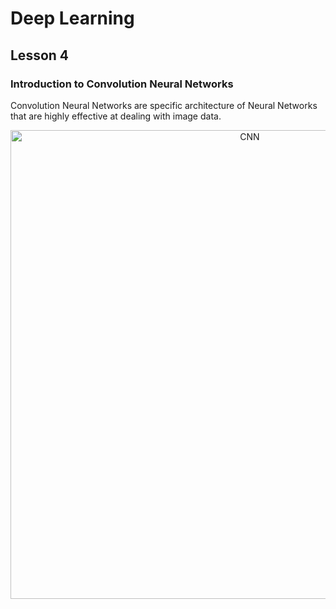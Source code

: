 # Deep Learning
## Lesson 4

<h3>Introduction to Convolution Neural Networks</h3>
Convolution Neural Networks are specific architecture of Neural Networks that are highly effective at dealing with image data.
<br>
<p align="center">
  <img src="https://user-images.githubusercontent.com/45029614/161522174-e07a64ee-a8e0-40ac-b55f-138fed995faa.png" width="750" title="CNN">
</p>
